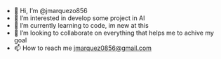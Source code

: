- 👋 Hi, I’m @jmarquezo856
- 👀 I’m interested in develop some project in AI
- 🌱 I’m currently learning to code, im new at this
- 💞️ I’m looking to collaborate on everything that helps me to achive my goal
- 📫 How to reach me jmarquez0856@gmail.com

<!---
jmarquezo856/jmarquezo856 is a ✨ special ✨ repository because its `README.md` (this file) appears on your GitHub profile.
You can click the Preview link to take a look at your changes.
--->
